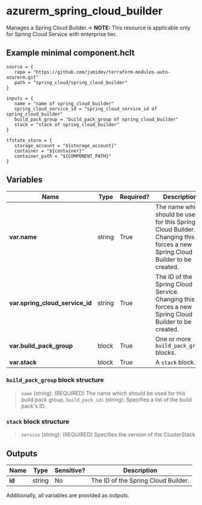# azurerm_spring_cloud_builder

Manages a Spring Cloud Builder.-> **NOTE:** This resource is applicable only for Spring Cloud Service with enterprise tier.

## Example minimal component.hclt

```hcl
source = {
   repo = "https://github.com/jumidev/terraform-modules-auto-azurerm.git" 
   path = "spring_cloud/spring_cloud_builder" 
}

inputs = {
   name = "name of spring_cloud_builder" 
   spring_cloud_service_id = "spring_cloud_service_id of spring_cloud_builder" 
   build_pack_group = "build_pack_group of spring_cloud_builder" 
   stack = "stack of spring_cloud_builder" 
}

tfstate_store = {
   storage_account = "${storage_account}" 
   container = "${container}" 
   container_path = "${COMPONENT_PATH}" 
}

```

## Variables

| Name | Type | Required? |  Description |
| ---- | ---- | --------- |  ----------- |
| **var.name** | string | True | The name which should be used for this Spring Cloud Builder. Changing this forces a new Spring Cloud Builder to be created. | 
| **var.spring_cloud_service_id** | string | True | The ID of the Spring Cloud Service. Changing this forces a new Spring Cloud Builder to be created. | 
| **var.build_pack_group** | block | True | One or more `build_pack_group` blocks. | 
| **var.stack** | block | True | A `stack` block. | 

### `build_pack_group` block structure

>`name` (string): (REQUIRED) The name which should be used for this build pack group.
>`build_pack_ids` (string): Specifies a list of the build pack's ID.

### `stack` block structure

>`version` (string): (REQUIRED) Specifies the version of the ClusterStack



## Outputs

| Name | Type | Sensitive? | Description |
| ---- | ---- | --------- | --------- |
| **id** | string | No  | The ID of the Spring Cloud Builder. | 

Additionally, all variables are provided as outputs.

